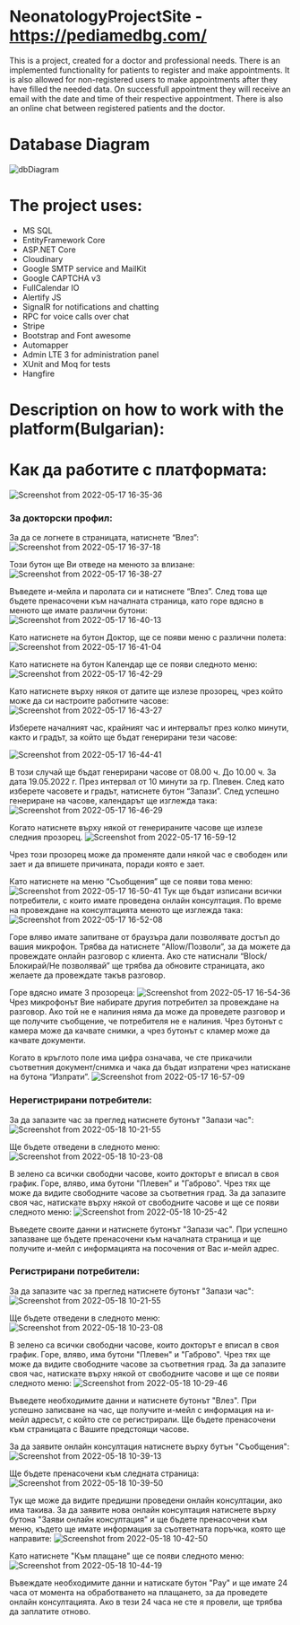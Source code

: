 # NeonatologyProjectSite - https://pediamedbg.com/
This is a project, created for a doctor and professional needs. There is an implemented functionality for patients to register and make appointments. It is also allowed for non-registered users to make appointments after they have filled the needed data. On successfull appointment they will receive an email with the date and time of their respective appointment. There is also an online chat between registered patients and the doctor.
# Database Diagram
![dbDiagram](https://user-images.githubusercontent.com/58532362/168985804-df1b9900-adb8-40d0-bece-58d72270b1b2.png)

# The project uses:
- MS SQL
- EntityFramework Core
- ASP.NET Core
- Cloudinary
- Google SMTP service and MailKit
- Google CAPTCHA v3
- FullCalendar IO
- Alertify JS
- SignalR for notifications and chatting
- RPC for voice calls over chat
- Stripe
- Bootstrap and Font awesome
- Automapper
- Admin LTE 3 for administration panel
- XUnit and Moq for tests
- Hangfire

# Description on how to work with the platform(Bulgarian):

# Как да работите с платформата:
![Screenshot from 2022-05-17 16-35-36](https://user-images.githubusercontent.com/58532362/168978654-4d076a33-1f94-42ff-8e85-80e7d7cdd5fd.png)

### За докторски профил:
За да се логнете в страницата, натиснете “Влез”:
![Screenshot from 2022-05-17 16-37-18](https://user-images.githubusercontent.com/58532362/168978870-a189021a-15b5-42fe-90c0-1b2c25f22763.png)

Този бутон ще Ви отведе на менюто за влизане:
![Screenshot from 2022-05-17 16-38-27](https://user-images.githubusercontent.com/58532362/168979136-97a68118-adc1-4081-9a0a-ff41b8166986.png)

Въведете и-мейла и паролата си и натиснете “Влез”. След това ще бъдете пренасочени към началната страница, като горе вдясно в менюто ще имате различни бутони:
![Screenshot from 2022-05-17 16-40-13](https://user-images.githubusercontent.com/58532362/168979142-cf68e6bd-e685-4365-a2cb-24ac00d7a851.png)

Като натиснете на бутон Доктор, ще се появи меню с различни полета:
![Screenshot from 2022-05-17 16-41-04](https://user-images.githubusercontent.com/58532362/168979148-da7ec50d-d7fb-4ee2-b8b1-759ff98967af.png)

Като натиснете на бутон Календар ще се появи следното меню:
![Screenshot from 2022-05-17 16-42-29](https://user-images.githubusercontent.com/58532362/168979155-e2acda07-287d-4d40-b23c-9560f5f19856.png)

Като натиснете върху някоя от датите ще излезе прозорец, чрез който може да си настроите работните часове:
![Screenshot from 2022-05-17 16-43-27](https://user-images.githubusercontent.com/58532362/168979164-e5162d9f-2fb2-4847-9be0-e8c39b084e24.png)

Изберете началният час, крайният час и интервалът през колко  минути, както и градът, за който ще бъдат генерирани тези часове:

![Screenshot from 2022-05-17 16-44-41](https://user-images.githubusercontent.com/58532362/168979165-6d1f3303-308a-417f-8963-30d76dc29dec.png)

В този случай ще бъдат генерирани часове от 08.00 ч. До 10.00 ч. За дата 19.05.2022 г. През интервал от 10 минути за гр. Плевен. 
След като изберете часовете и градът, натиснете бутон “Запази”. 
След успешно генериране на часове, календарът ще изглежда така: 
![Screenshot from 2022-05-17 16-46-29](https://user-images.githubusercontent.com/58532362/168979168-36624e7d-c750-4449-b96a-1bdd9f62c71a.png)

Когато натиснете върху някой от генерираните часове ще излезе следния прозорец.
![Screenshot from 2022-05-17 16-59-12](https://user-images.githubusercontent.com/58532362/168979186-e00b5901-7109-4cf5-9862-68dcab0c1249.png)

Чрез този прозорец може да променяте дали някой час е свободен или зает и да впишете причината, поради която е зает.

Като натиснете на меню “Съобщения” ще се появи това меню: 
![Screenshot from 2022-05-17 16-50-41](https://user-images.githubusercontent.com/58532362/168979172-0842bd2a-b3d0-4917-b21e-d6f63754e44d.png)
 Тук ще бъдат изписани всички потребители, с които имате проведена онлайн консултация. 
По време на провеждане на консултацията менюто ще изглежда така:
![Screenshot from 2022-05-17 16-52-08](https://user-images.githubusercontent.com/58532362/168979177-1324a147-5e68-4dbc-8d96-b74c9bfcaf8a.png)

Горе вляво имате запитване от браузъра дали позволявате достъп до вашия микрофон. Трябва да натиснете “Allow/Позволи”, за да можете да провеждате онлайн разговор с клиента. Ако сте натиснали “Block/Блокирай/Не позволявай” ще трябва да обновите страницата, ако желаете да провеждате такъв разговор. 

Горе вдясно имате 3 прозореца:
![Screenshot from 2022-05-17 16-54-36](https://user-images.githubusercontent.com/58532362/168979178-e8e3f32b-19e4-4390-9280-a49597bc8c5c.png)
Чрез микрофонът Вие набирате другия потребител за провеждане на разговор. Ако той не е налиния няма да може да проведете разговор и ще получите съобщение, че потребителя не е налиния. Чрез бутонът с камера може да качвате снимки, а чрез бутонът с кламер може да качвате документи. 

Когато в кръглото поле има цифра означава, че сте прикачили съответния документ/снимка и чака да бъдат изпратени чрез натискане на бутона “Изпрати”.
![Screenshot from 2022-05-17 16-57-09](https://user-images.githubusercontent.com/58532362/168979181-bb23e0dc-5fb2-42e5-a9bd-b7ee9292f1b8.png)

### Нерегистрирани потребители:
За да запазите час за преглед натиснете бутонът "Запази час":
![Screenshot from 2022-05-18 10-21-55](https://user-images.githubusercontent.com/58532362/168980985-40828a36-ce65-48b8-865e-e9acf54c50db.png)

Ще бъдете отведени в следното меню:
![Screenshot from 2022-05-18 10-23-08](https://user-images.githubusercontent.com/58532362/168981248-0e5cb13a-d4ab-4286-b6d7-a8eb7735cf77.png)

В зелено са всички свободни часове, които докторът е вписал в своя график. Горе, вляво, има бутони "Плевен" и "Габрово". Чрез тях ще може да видите свободните часове за съответния град.
За да запазите своя час, натискате върху някой от свободните часове и ще се появи следното меню:
![Screenshot from 2022-05-18 10-25-42](https://user-images.githubusercontent.com/58532362/168981734-73df45b3-1352-4aa4-8002-6fc8026de69a.png)

Въведете своите данни и натиснете бутонът "Запази час". При успешно запазване ще бъдете пренасочени към началната страница и ще получите и-мейл с информацията на посочения от Вас и-мейл адрес.

### Регистрирани потребители:
За да запазите час за преглед натиснете бутонът "Запази час":
![Screenshot from 2022-05-18 10-21-55](https://user-images.githubusercontent.com/58532362/168980985-40828a36-ce65-48b8-865e-e9acf54c50db.png)

Ще бъдете отведени в следното меню:
![Screenshot from 2022-05-18 10-23-08](https://user-images.githubusercontent.com/58532362/168981248-0e5cb13a-d4ab-4286-b6d7-a8eb7735cf77.png)

В зелено са всички свободни часове, които докторът е вписал в своя график. Горе, вляво, има бутони "Плевен" и "Габрово". Чрез тях ще може да видите свободните часове за съответния град.
За да запазите своя час, натискате върху някой от свободните часове и ще се появи следното меню:
![Screenshot from 2022-05-18 10-29-46](https://user-images.githubusercontent.com/58532362/168982513-6e01d1fc-4143-4ded-b224-192722e1180d.png)

Въведете необходимите данни и натиснете бутонът "Влез". При успешно записване на час, ще получите и-мейл с информация на и-мейл адресът, с който сте се регистрирали. Ще бъдете пренасочени към страницата с Вашите предстоящи часове.

За да заявите онлайн консултация натиснете върху бутън "Съобщения":
![Screenshot from 2022-05-18 10-39-13](https://user-images.githubusercontent.com/58532362/168984272-b5fb74bf-3769-409c-a53f-e1505a25b8fe.png)

Ще бъдете пренасочени към следната страница:
![Screenshot from 2022-05-18 10-39-50](https://user-images.githubusercontent.com/58532362/168984506-9c2cc0ff-69b9-48da-a8c2-796bf668f57c.png)

Тук ще може да видите предишни проведени онлайн консултации, ако има такива. За да заявите нова онлайн консултация натиснете върху бутона "Заяви онлайн консултация" и ще бъдете пренасочени към меню, където ще имате информация за съответната поръчка, която ще направите:
![Screenshot from 2022-05-18 10-42-50](https://user-images.githubusercontent.com/58532362/168984990-e59c3764-c752-4740-91fd-dd297d9068b9.png)

Като натиснете "Към плащане" ще се появи следното меню:
![Screenshot from 2022-05-18 10-44-19](https://user-images.githubusercontent.com/58532362/168985254-9a0a1a87-f458-4399-a08a-dc49f698ec6b.png)

Въвеждате необходимите данни и натискате бутон "Pay" и ще имате 24 часа от момента на обработването на плащането, за да проведете онлайн консултацията. Ако в тези 24 часа не сте я провели, ще трябва да заплатите отново.
